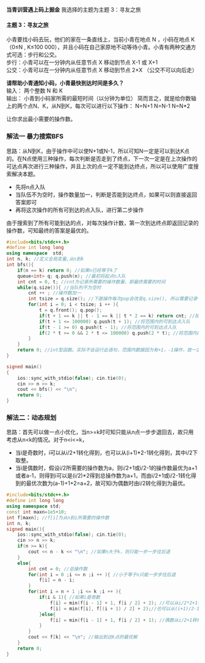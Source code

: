 **当青训营遇上码上掘金**
我选择的主题为主题 3：寻友之旅
#### 主题 3：寻友之旅

小青要找小码去玩，他们的家在一条直线上，当前小青在地点 N ，小码在地点 K （0≤N , K≤100 000），并且小码在自己家原地不动等待小青。小青有两种交通方式可选：步行和公交。  
步行：小青可以在一分钟内从任意节点 X 移动到节点 X-1 或 X+1  
公交：小青可以在一分钟内从任意节点 X 移动到节点 2×X （公交不可以向后走）

**请帮助小青通知小码，小青最快到达时间是多久？**  
输入： 两个整数 N 和 K  
输出： 小青到小码家所需的最短时间（以分钟为单位）
简而言之，就是给你数轴上的两个点N、K，从N到K，每次可以进行以下操作：
N=N+1
N=N-1
N=N*2

让你求出最小需要的操作数。

### 解法一 暴力搜索BFS

思路：从N到K，由于操作中可以使N+1或N-1，所以可知N一定是可以到达K点的。在N点使用三种操作，每次判断是否走到了终点，下一次一定是在上次操作的可达点再次进行三种操作，并且上次的点一定不能到达终点，所以可以使用广度搜索解决本题。

- 先将n点入队
- 当队伍不为空时，操作数量加一，判断是否能到达终点，如果可以则直接返回答案即可
- 再将这次操作的所有可到达的点入队，进行第二步操作

由于搜索到了所有可能到达的点，对每次操作计数，第一次到达终点即返回记录的操作数，可知最终的答案是最优的。

```c++
#include<bits/stdc++.h>
#define int long long 
using namespace  std;
int n, k; //定义全局变量,从n到k
int bfs(){ 
    if(n == k) return 0; //如果n已经等于k了
    queue<int> q; q.push(n); //最初将起点n入队
    int cnt = 0, t; //cnt为记录所需要的操作数量，即最终需要的时间 
    while(q.size()){ //当队列不为空时
        cnt ++ ; //操作数加一
        int tsize = q.size(); //下面操作每次pop会改变q.size(), 所以需要记录一下每次最初的q.size()
        for(int i = 0; i < tsize; i ++ ){
            t = q.front(); q.pop(); 
            if(t + 1 == k || t - 1 == k || t * 2 == k) return cnt; //如果这一次操作可以到达，返回最终的操作数cnt
            if(t + 1 <= 100000) q.push(t + 1); //将范围内的可到达点入队
            if(t - 1 >= 0) q.push(t - 1); //将范围内的可到达点入队
            if(2 * t >= 0 && 2 * t <= 100000) q.push(2 * t); //将范围内的可到达点入队
        }   
    }
    return 0; //int型函数。实际不会运行此语句，范围内数据因为有+1，-1操作，故一定可以到达
}

signed main()
{
    ios::sync_with_stdio(false); cin.tie(0);
    cin >> n >> k;
    cout << bfs() << "\n";
    return 0;
}
```

### 解法二：动态规划

思路：首先可以做一点小优化，当n>=k时可知只能从n点一步步退回去，故只用考虑从n<k的情况。对于n<i<=k，

- 当i是奇数时，i可以从i/2+1转化得到，也可以从(i+1)*2-1转化得到，其中i/2下取整。
- 当i是偶数时，假设i/2所需要的操作数为a，则i/2+1或i/2-1的操作数最优为a+1或者a-1，则得到i可以是(i/2)*2得到总操作数为a+1，而由i/2+1或i/2-1转化得到的最优次数为(a-1)+1+2=a+2，故可知i为偶数时由i/2转化得到为最优。

```c++
#include<bits/stdc++.h>
#define int long long 
using namespace std;
const int maxn=1e5+10;
int f[maxn]; //f[i]为从n到i所需要的操作数
int n, k;
signed main(){
    ios::sync_with_stdio(false); cin.tie(0);
    cin >> n >> k;
    if(n >= k){
        cout << n - k << "\n"; //如果n大于k，则只能一步一步往后退
    }
    else{
        int cnt = 0; //总操作数
        for(int i = 0 ;i <= n ;i ++ ){ //小于等于n只能一步步往后退
            f[i] = n - i;
        }
        for(int i = n + 1 ;i <= k ;i ++ ){
            if(i & 1){ //如果i是奇数
                f[i] = min(f[i - 1] + 1, f[i / 2] + 2); //可以从i/2*2+1得到i
                f[i] = min(f[i], f[(i + 1) / 2] + 2);//也可以从(i+1)/2-1得到i
            }else{
                f[i] = min(f[i - 1] + 1, f[i / 2] + 1); //偶数从i/2+1转移更优
            }
        }
        cout << f[k] << "\n"; //输出到达k点的最优解
    }
    return 0;
}
```

